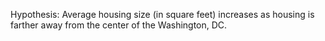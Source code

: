 Hypothesis: Average housing size (in square feet) increases as housing is farther away from the center of the Washington, DC.
